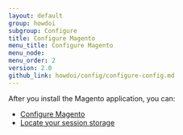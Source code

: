 ```yaml
---
layout: default
group: howdoi
subgroup: Configure
title: Configure Magento
menu_title: Configure Magento
menu_node: 
menu_order: 2
version: 2.0
github_link: howdoi/config/configure-config.md
---
```


After you install the Magento application, you can:

*	[Configure Magento]({{page.baseurl}}install-gde/install/post-install-config.html)
*	[Locate your session storage]({{page.baseurl}}config-guide/sessions.html)
